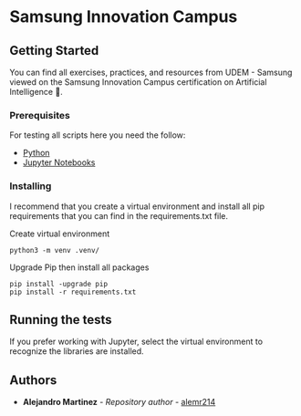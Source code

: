 # Samsung Innovation Campus

## Getting Started

You can find all exercises, practices, and resources from UDEM - Samsung viewed on the Samsung Innovation Campus certification on Artificial Intelligence 🤖.

### Prerequisites

For testing all scripts here you need the follow:

- [Python](https://www.python.org)
- [Jupyter Notebooks](https://jupyter.org)

### Installing

I recommend that you create a virtual environment and install all pip requirements that you can find in the requirements.txt file.

Create virtual environment

    python3 -m venv .venv/

Upgrade Pip then install all packages

    pip install -upgrade pip
    pip install -r requirements.txt

## Running the tests

If you prefer working with Jupyter, select the virtual environment to recognize the libraries are installed.

## Authors

- **Alejandro Martinez** - *Repository author* -
    [alemr214](https://github.com/alemr214)
